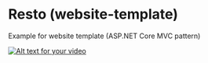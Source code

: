 # Resto (website-template)


Example for website template (ASP.NET Core MVC pattern)



[![Alt text for your video](https://img.youtube.com/vi/PpqFSzgZr4E/0.jpg)](http://www.youtube.com/watch?v=PpqFSzgZr4E)
